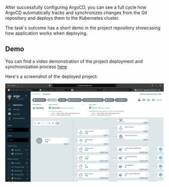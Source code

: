 After successfully configuring ArgoCD, you can see a full cycle how ArgoCD automatically tracks and synchronizes changes from the Git repository and deploys them to the Kubernetes cluster.

The task's outcome has a short demo in the project repository showcasing how application works when deploying.

## Demo

You can find a video demonstration of the project deployment and synchronization process [here](../demo/argogif.gif).

Here's a screenshot of the deployed project:

![ArgoCD Demo](../demo/Screenshot2023-05-17at13.53.05.png)